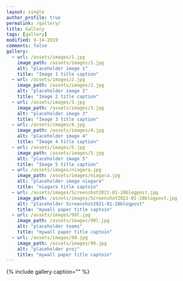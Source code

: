 ```yaml
---
layout: single
author_profile: true
permalink: /gallery/
title: Gallery
tags: [gallery]
modified: 9-14-2019
comments: false
gallery:
  - url: /assets/images/1.jpg
    image_path: /assets/images/1.jpg
    alt: "placeholder image 1"
    title: "Image 1 title caption"
  - url: /assets/images/2.jpg
    image_path: /assets/images/2.jpg
    alt: "placeholder image 2"
    title: "Image 2 title caption"
  - url: /assets/images/3.jpg
    image_path: /assets/images/3.jpg
    alt: "placeholder image 3"
    title: "Image 3 title caption"  
  - url: /assets/images/4.jpg
    image_path: /assets/images/4.jpg
    alt: "placeholder image 4"
    title: "Image 4 title caption"
  - url: /assets/images/5.jpg
    image_path: /assets/images/5.jpg
    alt: "placeholder image 5"
    title: "Image 5 title caption" 
  - url: /assets/images/niagara.jpg
    image_path: /assets/images/niagara.jpg
    alt: "placeholder image niagara"
    title: "niagara title captoin"
  - url: /assets/images/Screenshot2021-01-28blogpost.jpg
    image_path: /assets/images/Screenshot2021-01-28blogpost.jpg
    alt: "placeholder Screenshot2021-01-28blogpost"
    title: "mywall paper title captoin"
  - url: /assets/images/99l.jpg
    image_path: /assets/images/99l.jpg
    alt: "placeholder teams"
    title: "mywall paper title captoin"
  - url: /assets/images/99.jpg
    image_path: /assets/images/99.jpg
    alt: "placeholder proj"
    title: "mywall paper title captoin"
---
```

{% include gallery caption="" %}



